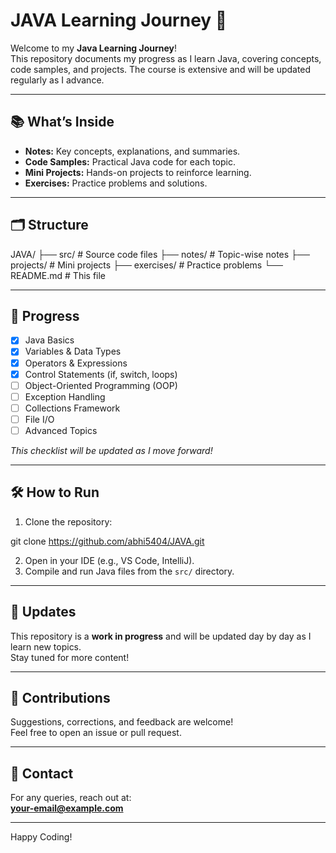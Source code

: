 # JAVA Learning Journey 🚀

Welcome to my **Java Learning Journey**!  
This repository documents my progress as I learn Java, covering concepts, code samples, and projects. The course is extensive and will be updated regularly as I advance.

---

## 📚 What’s Inside

- **Notes:** Key concepts, explanations, and summaries.
- **Code Samples:** Practical Java code for each topic.
- **Mini Projects:** Hands-on projects to reinforce learning.
- **Exercises:** Practice problems and solutions.

---

## 🗂️ Structure
JAVA/ ├── src/ # Source code files ├── notes/ # Topic-wise notes ├── projects/ # Mini projects ├── exercises/ # Practice problems └── README.md # This file

---

## 🚦 Progress

- [x] Java Basics
- [x] Variables & Data Types
- [x] Operators & Expressions
- [x] Control Statements (if, switch, loops)
- [ ] Object-Oriented Programming (OOP)
- [ ] Exception Handling
- [ ] Collections Framework
- [ ] File I/O
- [ ] Advanced Topics

*This checklist will be updated as I move forward!*

---

## 🛠️ How to Run

1. Clone the repository:

git clone https://github.com/abhi5404/JAVA.git

2. Open in your IDE (e.g., VS Code, IntelliJ).
3. Compile and run Java files from the `src/` directory.

---

## 📅 Updates

This repository is a **work in progress** and will be updated day by day as I learn new topics.  
Stay tuned for more content!

---

## 🙌 Contributions

Suggestions, corrections, and feedback are welcome!  
Feel free to open an issue or pull request.

---

## 📧 Contact

For any queries, reach out at:  
**your-email@example.com**

---

Happy Coding!
